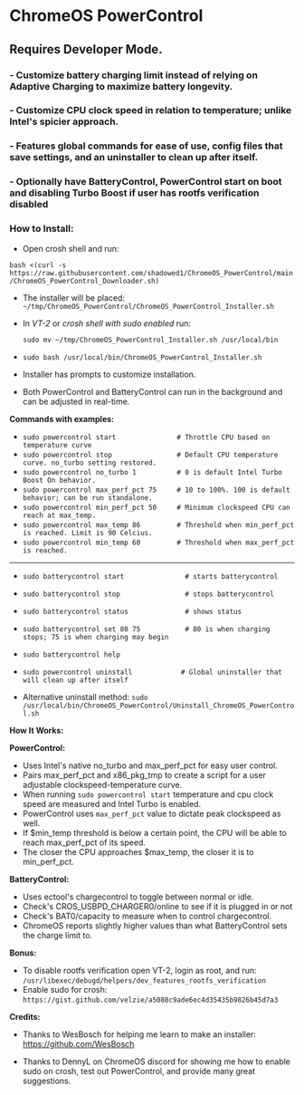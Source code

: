 # **ChromeOS PowerControl**
## Requires Developer Mode. 

### - Customize battery charging limit instead of relying on Adaptive Charging to maximize battery longevity. 
### - Customize CPU clock speed in relation to temperature; unlike Intel's spicier approach.
### - Features global commands for ease of use, config files that save settings, and an uninstaller to clean up after itself. 
### - Optionally have BatteryControl, PowerControl start on boot and disabling Turbo Boost if user has rootfs verification disabled

### __How to Install:__

- Open crosh shell and run:

`bash <(curl -s https://raw.githubusercontent.com/shadowed1/ChromeOS_PowerControl/main/ChromeOS_PowerControl_Downloader.sh)`

- The installer will be placed: `~/tmp/ChromeOS_PowerControl/ChromeOS_PowerControl_Installer.sh`

- In *VT-2* or *crosh shell with sudo enabled* run:
  
  `sudo mv ~/tmp/ChromeOS_PowerControl_Installer.sh /usr/local/bin`
- `sudo bash /usr/local/bin/ChromeOS_PowerControl_Installer.sh`

- Installer has prompts to customize installation.
- Both PowerControl and BatteryControl can run in the background and can be adjusted in real-time.

__Commands with examples:__

- `sudo powercontrol start               # Throttle CPU based on temperature curve`
- `sudo powercontrol stop                # Default CPU temperature curve. no_turbo setting restored.`
- `sudo powercontrol no_turbo 1          # 0 is default Intel Turbo Boost On behavior.`
- `sudo powercontrol max_perf_pct 75     # 10 to 100%. 100 is default behavior; can be run standalone.`
- `sudo powercontrol min_perf_pct 50     # Minimum clockspeed CPU can reach at max_temp.`
- `sudo powercontrol max_temp 86         # Threshold when min_perf_pct is reached. Limit is 90 Celcius.`
- `sudo powercontrol min_temp 60         # Threshold when max_perf_pct is reached.`
----------------------------------------------------------------------------------------------
  
- `sudo batterycontrol start               # starts batterycontrol`
- `sudo batterycontrol stop                # stops batterycontrol`
- `sudo batterycontrol status              # shows status`
- `sudo batterycontrol set 80 75           # 80 is when charging stops; 75 is when charging may begin`
- `sudo batterycontrol help`

- `sudo powercontrol uninstall            # Global uninstaller that will clean up after itself`
- Alternative uninstall method: `sudo /usr/local/bin/ChromeOS_PowerControl/Uninstall_ChromeOS_PowerControl.sh`

__How It Works:__

__PowerControl:__
- Uses Intel's native no_turbo and max_perf_pct for easy user control.
- Pairs max_perf_pct and x86_pkg_tmp to create a script for a user adjustable clockspeed-temperature curve.
- When running `sudo powercontrol start` temperature and cpu clock speed are measured and Intel Turbo is enabled.
- PowerControl uses `max_perf_pct` value to dictate peak clockspeed as well. 
- If $min_temp threshold is below a certain point, the CPU will be able to reach max_perf_pct of its speed.
- The closer the CPU approaches $max_temp, the closer it is to min_perf_pct.

__BatteryControl:__
- Uses ectool's chargecontrol to toggle between normal or idle.
- Check's CROS_USBPD_CHARGER0/online to see if it is plugged in or not
- Check's BAT0/capacity to measure when to control chargecontrol.
- ChromeOS reports slightly higher values than what BatteryControl sets the charge limit to.

__Bonus:__

- To disable rootfs verification open VT-2, login as root, and run: `/usr/libexec/debugd/helpers/dev_features_rootfs_verification`
- Enable sudo for crosh: `https://gist.github.com/velzie/a5088c9ade6ec4d35435b9826b45d7a3`

 __Credits:__

- Thanks to WesBosch for helping me learn to make an installer:
  https://github.com/WesBosch
  
- Thanks to DennyL on ChromeOS discord for showing me how to enable sudo on crosh, test out PowerControl, and provide many great suggestions. 


